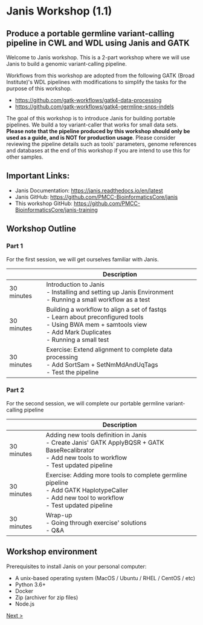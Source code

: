 # Janis Workshop (1.1)
## Produce a portable germline variant-calling pipeline in CWL and WDL using Janis and GATK

Welcome to Janis workshop. This is a 2-part workshop where we will use Janis to build a genomic variant-calling pipeline. 

Workflows from this workshop are adopted from the following GATK (Broad Institute)'s WDL pipelines with modifications to simplify the tasks for the purpose of this workshop. 

- https://github.com/gatk-workflows/gatk4-data-processing
- https://github.com/gatk-workflows/gatk4-germline-snps-indels

The goal of this workshop is to introduce Janis for building portable pipelines. We build a toy variant-caller that works for small data sets. **Please note that the pipeline produced by this workshop should only be used as a guide, and is NOT for production usage**. Please consider reviewing the pipeline details such as tools' parameters, genome references and databases at the end of this workshop if you are intend to use this for other samples.  

## Important Links:

- Janis Documentation: https://janis.readthedocs.io/en/latest
- Janis GitHub: https://github.com/PMCC-BioinformaticsCore/janis
- This workshop GitHub: https://github.com/PMCC-BioinformaticsCore/janis-training

## Workshop Outline

### Part 1

For the first session, we will get ourselves familiar with Janis.  

|            	| Description                                                                                                                                                      	|
|------------	|------------------------------------------------------------------------------------------------------------------------------------------------------------------	|
| 30 minutes 	| Introduction to Janis<br>- Installing and setting up Janis Environment<br>- Running a small workflow as a test 	|
| 30 minutes 	| Building a workflow to align a set of fastqs<br>- Learn about preconfigured tools<br>- Using BWA mem + samtools view<br>- Add Mark Duplicates<br>- Running a small test       	|
| 30 minutes 	| Exercise: Extend alignment to complete data processing<br>- Add SortSam + SetNmMdAndUqTags <br>- Test the pipeline                                                            	|


### Part 2

For the second session, we will complete our portable germline variant-calling pipeline

|            	| Description                                                                                                                                                      	|
|------------	|------------------------------------------------------------------------------------------------------------------------------------------------------------------	|
| 30 minutes 	| Adding new tools definition in Janis <br> - Create Janis' GATK ApplyBQSR + GATK BaseRecalibrator <br> - Add new tools to workflow <br> - Test updated pipeline |
| 30 minutes 	| Exercise: Adding more tools to complete germline pipeline <br>- Add GATK HaplotypeCaller  <br> -  Add new tool to workflow <br> - Test updated pipeline 	|
| 30 minutes 	| Wrap-up <br> - Going through exercise' solutions <br>- Q&A|


## Workshop environment

Prerequisites to install Janis on your personal computer:

- A unix-based operating system (MacOS / Ubuntu / RHEL / CentOS / etc)
- Python 3.6+
- Docker
- Zip (archiver for zip files)
- Node.js

[Next >](2-janis-intro.md)